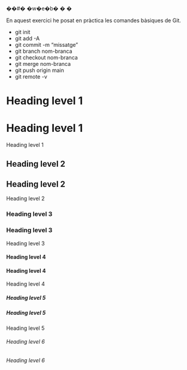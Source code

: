 ��#� �w�e�b�
�
�


En aquest exercici he posat en pràctica les comandes bàsiques de Git.
- git init
- git add -A
- git commit -m “missatge”
- git branch nom-branca
- git checkout nom-branca
- git merge nom-branca
- git push origin main
- git remote -v




# Heading level 1	<h1>Heading level 1</h1>	
Heading level 1
## Heading level 2	<h2>Heading level 2</h2>	
Heading level 2
### Heading level 3	<h3>Heading level 3</h3>	
Heading level 3
#### Heading level 4	<h4>Heading level 4</h4>	
Heading level 4
##### Heading level 5	<h5>Heading level 5</h5>	
Heading level 5
###### Heading level 6	<h6>Heading level 6</h6>
